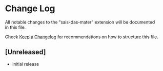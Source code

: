 # Change Log

All notable changes to the "sais-das-mater" extension will be documented in this file.

Check [Keep a Changelog](http://keepachangelog.com/) for recommendations on how to structure this file.

## [Unreleased]

- Initial release
